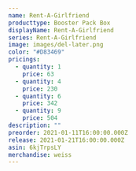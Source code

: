 ```yaml
---
name: Rent-A-Girlfriend
producttype: Booster Pack Box
displayName: Rent-A-Girlfriend
series: Rent-A-Girlfriend
image: images/del-later.png
color: "#D83469"
pricings:
  - quantity: 1
    price: 63
  - quantity: 4
    price: 230
  - quantity: 6
    price: 342
  - quantity: 9
    price: 504
description: ""
preorder: 2021-01-11T16:00:00.000Z
release: 2021-01-21T16:00:00.000Z
asin: 6kjTrpsLY
merchandise: weiss
---
```

